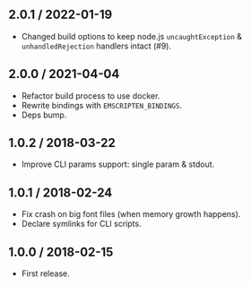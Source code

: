 2.0.1 / 2022-01-19
------------------

- Changed build options to keep node.js `uncaughtException` & `unhandledRejection`
  handlers intact (#9).


2.0.0 / 2021-04-04
------------------

- Refactor build process to use docker.
- Rewrite bindings with `EMSCRIPTEN_BINDINGS`.
- Deps bump.


1.0.2 / 2018-03-22
------------------

- Improve CLI params support: single param & stdout.


1.0.1 / 2018-02-24
------------------

- Fix crash on big font files (when memory growth happens).
- Declare symlinks for CLI scripts.


1.0.0 / 2018-02-15
------------------

- First release.
